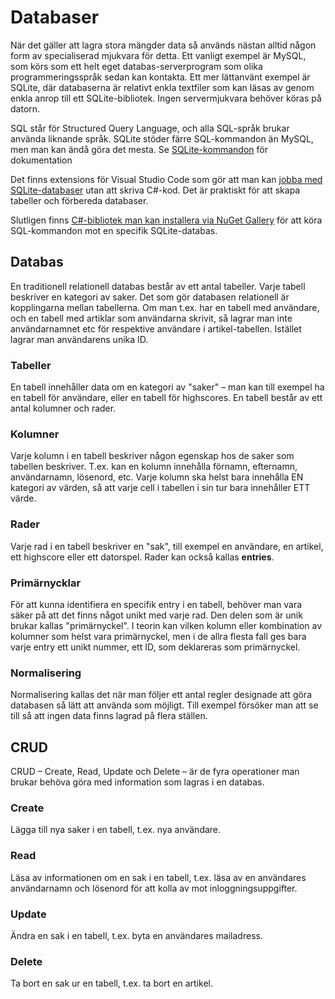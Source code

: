 # Databaser

När det gäller att lagra stora mängder data så används nästan alltid någon form av specialiserad mjukvara för detta. Ett vanligt exempel är MySQL, som körs som ett helt eget databas-serverprogram som olika programmeringsspråk sedan kan kontakta. Ett mer lättanvänt exempel är SQLite, där databaserna är relativt enkla textfiler som kan läsas av genom enkla anrop till ett SQLite-bibliotek. Ingen servermjukvara behöver köras på datorn.

SQL står för Structured Query Language, och alla SQL-språk brukar använda liknande språk. SQLite stöder färre SQL-kommandon än MySQL, men man kan ändå göra det mesta. Se [SQLite-kommandon](sqlite-kommandon.md) för dokumentation

Det finns extensions för Visual Studio Code som gör att man kan [jobba med SQLite-databaser](sqlite-och-vscode.md) utan att skriva C#-kod. Det är praktiskt för att skapa tabeller och förbereda databaser.

Slutligen finns [C#-bibliotek man kan installera via NuGet Gallery](c-och-sqlite.md) för att köra SQL-kommandon mot en specifik SQLite-databas.

## Databas

En traditionell relationell databas består av ett antal tabeller. Varje tabell beskriver en kategori av saker. Det som gör databasen relationell är kopplingarna mellan tabellerna. Om man t.ex. har en tabell med användare, och en tabell med artiklar som användarna skrivit, så lagrar man inte användarnamnet etc för respektive användare i artikel-tabellen. Istället lagrar man användarens unika ID.

### Tabeller

En tabell innehåller data om en kategori av "saker" – man kan till exempel ha en tabell för användare, eller en tabell för highscores. En tabell består av ett antal kolumner och rader.

### Kolumner

Varje kolumn i en tabell beskriver någon egenskap hos de saker som tabellen beskriver. T.ex. kan en kolumn innehålla förnamn, efternamn, användarnamn, lösenord, etc. Varje kolumn ska helst bara innehålla EN kategori av värden, så att varje cell i tabellen i sin tur bara innehåller ETT värde.

### Rader

Varje rad i en tabell beskriver en "sak", till exempel en användare, en artikel, ett highscore eller ett datorspel. Rader kan också kallas **entries**.

### Primärnycklar

För att kunna identifiera en specifik entry i en tabell, behöver man vara säker på att det finns något unikt med varje rad. Den delen som är unik brukar kallas "primärnyckel". I teorin kan vilken kolumn eller kombination av kolumner som helst vara primärnyckel, men i de allra flesta fall ges bara varje entry ett unikt nummer, ett ID, som deklareras som primärnyckel.

### Normalisering

Normalisering kallas det när man följer ett antal regler designade att göra databasen så lätt att använda som möjligt. Till exempel försöker man att se till så att ingen data finns lagrad på flera ställen.

## CRUD

CRUD – Create, Read, Update och Delete – är de fyra operationer man brukar behöva göra med information som lagras i en databas.

### Create

Lägga till nya saker i en tabell, t.ex. nya användare.

### Read

Läsa av informationen om en sak i en tabell, t.ex. läsa av en användares användarnamn och lösenord för att kolla av mot inloggningsuppgifter.

### Update

Ändra en sak i en tabell, t.ex. byta en användares mailadress.

### Delete

Ta bort en sak ur en tabell, t.ex. ta bort en artikel.
